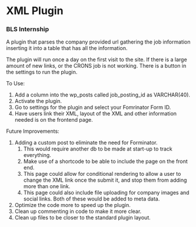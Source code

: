 # XML Plugin

### BLS Internship

A plugin that parses the company provided url gathering the job information inserting it into a table that has all the information.

The plugin will run once a day on the first visit to the site. If there is a large amount of new links, or the CRONS job is not working. There is a button in the settings to run the plugin.

To Use:

1. Add a column into the wp_posts called job_posting_id as VARCHAR(40).
2. Activate the plugin.
3. Go to settings for the plugin and select your Fomrinator Form ID.
4. Have users link their XML, layout of the XML and other information needed is on the frontend page.

Future Improvements:

1. Adding a custom post to eliminate the need for Forminator.
   1. This would require another db to be made at start-up to track everything.
   2. Make use of a shortcode to be able to include the page on the front end.
   3. This page could allow for conditional rendering to allow a user to change the XML link once the submit it, and stop them from adding more than one link.
   4. This page could also include file uploading for company images and social links. Both of these would be added to meta data.
2. Optimize the code more to speed up the plugin.
3. Clean up commenting in code to make it more clear.
4. Clean up files to be closer to the standard plugin layout.
